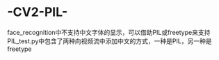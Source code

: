 # -CV2-PIL-
face_recognition中不支持中文字体的显示，可以借助PIL或freetype来支持
PIL_test.py中包含了两种向视频流中添加中文的方式，一种是PIL，另一种是freetype
